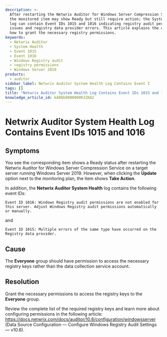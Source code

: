 ```yaml
---
description: >-
  After restarting the Netwrix Auditor for Windows Server Compression Service,
  the monitored item may show Ready but still require action; the System Health
  log can contain Event IDs 1015 and 1016 indicating registry audit permission
  issues and registry data provider errors. This article explains the cause and
  how to grant the necessary registry permissions.
keywords:
  - Netwrix Auditor
  - System Health
  - Event 1015
  - Event 1016
  - Windows Registry audit
  - registry permissions
  - Windows Server 2019
products:
  - auditor
sidebar_label: Netwrix Auditor System Health Log Contains Event I
tags: []
title: "Netwrix Auditor System Health Log Contains Event IDs 1015 and 1016"
knowledge_article_id: kA0Qk0000000RJZKA2
---
```


# Netwrix Auditor System Health Log Contains Event IDs 1015 and 1016

## Symptoms

You see the corresponding item shows a Ready status after restarting the Netwrix Auditor for Windows Server Compression Service on a target server running Windows Server 2019. However, when clicking the **Update** option next to the monitoring plan, the item shows **Take Action**.

In addition, the **Netwrix Auditor System Health** log contains the following event IDs:

```text
Event ID 1016: Windows Registry audit permissions are not enabled for this server. Adjust Windows Registry audit permissions automatically or manually.
```

and

```text
Event ID 1015: Multiple errors of the same type have occurred on the Registry data provider.
```

## Cause

The **Everyone** group should have permission to access the necessary registry keys rather than the data collection service account.

## Resolution

Grant the necessary permissions to access the registry keys to the **Everyone** group.

Review the complete list of the required registry keys and learn more about configuring permissions in the following article: https://docs.netwrix.com/docs/auditor/10.8/configuration/windowsserver (Data Source Configuration — Configure Windows Registry Audit Settings — v10.6).
